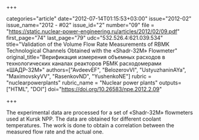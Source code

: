 +++

categories="article"
date="2012-07-14T01:15:53+03:00"
issue="2012-02"
issue_name="2012 - #02"
issue_id="2"
number="09"
file = "https://static.nuclear-power-engineering.ru/articles/2012/02/09.pdf"
first_page="74"
last_page="79"
udc="532.526.4:621.039.534"
title="Validation of the Volume Flow Rate Measurements of RBMK Technological Channels Obtained with the «Shadr-32M» Flowmeter"
original_title="Верификация измерения объемных расходов в технологических каналах реакторов РБМК расходомерами «ШАДР-32М»"
authors=["AvdeevEF", "BelozerovVI", "UstyuzhaninAYa", "MaximovskyVV", "RasenkovND", "YushenkoNE"]
rubric = "nuclearpowerplants"
rubric_name = "Nuclear power plants"
outputs=["HTML", "DOI"]
doi="https://doi.org/10.26583/npe.2012.2.09"

+++

The experimental data are processed for a set of «Shadr-32M» flowmeters used at Kursk NPP. The data are obtained for different coolant temperatures. The work is done to obtain a correlation between the measured flow rate and the actual one.